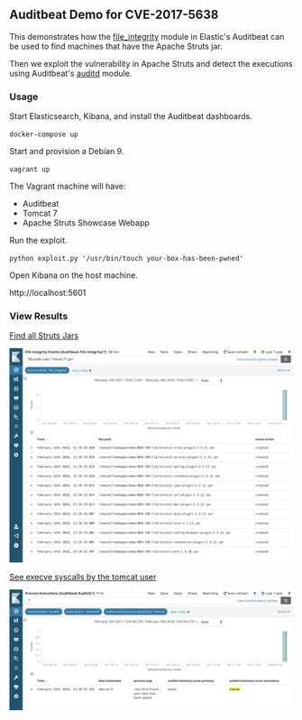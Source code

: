 Auditbeat Demo for CVE-2017-5638
---

This demonstrates how the [file_integrity][file_integrity] module in Elastic's
Auditbeat can be used to find machines that have the Apache Struts jar.

Then we exploit the vulnerability in Apache Struts and detect the executions
using Auditbeat's [auditd][auditd] module.

[file_integrity]: https://www.elastic.co/guide/en/beats/auditbeat/current/auditbeat-module-file_integrity.html
[auditd]: https://www.elastic.co/guide/en/beats/auditbeat/current/auditbeat-module-auditd.html

### Usage

Start Elasticsearch, Kibana, and install the Auditbeat dashboards.

`docker-compose up`

Start and provision a Debian 9.

`vagrant up`

The Vagrant machine will have:

- Auditbeat
- Tomcat 7
- Apache Struts Showcase Webapp

Run the exploit.

`python exploit.py '/usr/bin/touch your-box-has-been-pwned'`

Open Kibana on the host machine.

http://localhost:5601

### View Results

[prevent]: http://localhost:5601/app/kibana#/discover/a380a060-cb44-11e7-9835-2f31fe08873b?_g=(refreshInterval:(display:Off,pause:!f,value:0),time:(from:now-1y,mode:quick,to:now))&_a=(columns:!(file.path,event.action),filters:!(('$state':(store:appState),meta:(alias:!n,disabled:!f,index:'auditbeat-*',key:event.module,negate:!f,params:(query:file_integrity,type:phrase),type:phrase,value:file_integrity),query:(match:(event.module:(query:file_integrity,type:phrase))))),index:'auditbeat-*',interval:auto,query:(language:lucene,query:'file.path.raw:%2F.*struts.*%5C.jar%2F'),sort:!('@timestamp',desc))
[detect]: http://localhost:5601/app/kibana#/discover/d382f5b0-c1c6-11e7-8995-936807a28b16?_g=(refreshInterval:(display:Off,pause:!f,value:0),time:(from:now-1y,mode:quick,to:now))&_a=(columns:!(beat.hostname,process.args,auditd.summary.actor.primary,auditd.summary.actor.secondary,process.exe),filters:!(('$state':(store:appState),meta:(alias:!n,disabled:!f,index:'auditbeat-*',key:event.module,negate:!f,params:(query:auditd,type:phrase),type:phrase,value:auditd),query:(match:(event.module:(query:auditd,type:phrase)))),('$state':(store:appState),meta:(alias:!n,disabled:!f,index:'auditbeat-*',key:event.action,negate:!f,params:(query:executed,type:phrase),type:phrase,value:executed),query:(match:(event.action:(query:executed,type:phrase)))),('$state':(store:appState),meta:(alias:!n,disabled:!f,index:'auditbeat-*',key:auditd.summary.actor.secondary,negate:!f,params:(query:tomcat,type:phrase),type:phrase,value:tomcat),query:(match:(auditd.summary.actor.secondary:(query:tomcat,type:phrase))))),index:'auditbeat-*',interval:auto,query:(language:lucene,query:'*'),sort:!('@timestamp',desc))

[Find all Struts Jars][prevent]

![Auditbeat File Integrity Search](images/auditbeat-find-struts.png)

[See execve syscalls by the tomcat user][detect]

![Auditbeat Execve Search](images/auditbeat-detect-tomcat-execve.png)
